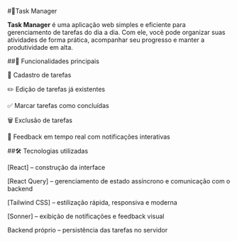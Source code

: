 #📌Task Manager

**Task Manager** é uma aplicação web simples e eficiente para gerenciamento de tarefas do dia a dia.
Com ele, você pode organizar suas atividades de forma prática, acompanhar seu progresso e manter a produtividade em alta.

##🚀 Funcionalidades principais

📌 Cadastro de tarefas

✏️ Edição de tarefas já existentes

✅ Marcar tarefas como concluídas

🗑️ Exclusão de tarefas

🔔 Feedback em tempo real com notificações interativas

##🛠 Tecnologias utilizadas

[React] – construção da interface

[React Query] – gerenciamento de estado assíncrono e comunicação com o backend

[Tailwind CSS] – estilização rápida, responsiva e moderna

[Sonner] – exibição de notificações e feedback visual

Backend próprio – persistência das tarefas no servidor
